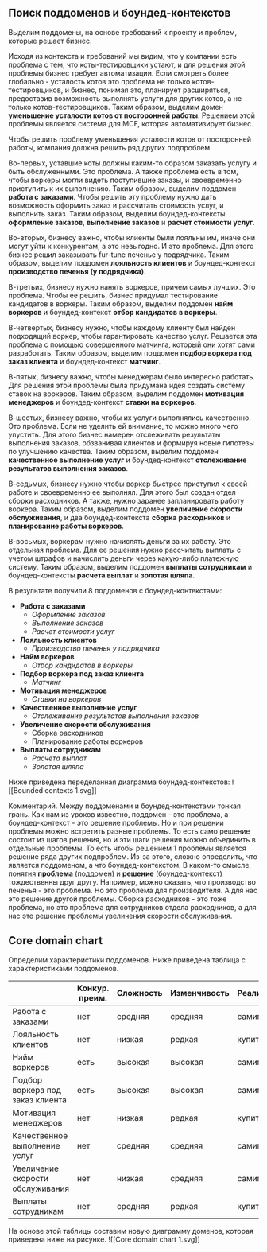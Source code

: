## Поиск поддоменов и боундед-контекстов
Выделим поддомены, на основе требований к проекту и проблем, которые решает бизнес.

Исходя из контекста и требований мы видим, что у компании есть проблема с тем, что коты-тестировщики устают, и для решения этой проблемы бизнес требует автоматизации. Если смотреть более глобально - усталость котов это проблема не только котов-тестировщиков, и бизнес, понимая это, планирует расширяться, предоставив возможность выполнять услуги для других котов, а не только котов-тестировщиков. Таким образом, выделим домен **уменьшение усталости котов от посторонней работы**. Решением этой проблемы является система для MCF, которая автоматизирует бизнес.

Чтобы решить проблему уменьшения усталости котов от посторонней работы, компания должна решить ряд других подпроблем.

Во-первых, уставшие коты должны каким-то образом заказать услугу и быть обслуженными. Это проблема. А также проблема есть в том, чтобы воркеры могли видеть поступившие заказы, и своевременно приступить к их выполнению. Таким образом, выделим поддомен **работа с заказами**. Чтобы решить эту проблему нужно дать возможность оформить заказ и рассчитать стоимость услуг, и выполнить заказ. Таким образом, выделим боундед-контексты **оформление заказов**, **выполнение заказов** и **расчет стоимости услуг**.

Во-вторых, бизнесу важно, чтобы клиенты были лояльны им, иначе они могут уйти к конкурентам, а это невыгодно. И это проблема. Для этого бизнес решил заказывать fur-tune печенье у подрядчика. Таким образом, выделим поддомен **лояльность клиентов** и боундед-контекст **производство печенья (у подрядчика)**.

В-третьих, бизнесу нужно нанять воркеров, причем самых лучших. Это проблема. Чтобы ее решить, бизнес придумал тестирование кандидатов в воркеры. Таким образом, выделим поддомен **найм воркеров** и боундед-контекст **отбор кандидатов в воркеры**.

В-четвертых, бизнесу нужно, чтобы каждому клиенту был найден подходящий воркер, чтобы гарантировать качество услуг. Решается эта проблема с помощью совершенного матчинга, который они хотят сами разработать. Таким образом, выделим поддомен **подбор воркера под заказ клиента** и боундед-контекст **матчинг**.

В-пятых, бизнесу важно, чтобы менеджерам было интересно работать. Для решения этой проблемы была придумана идея создать систему ставок на воркеров. Таким образом, выделим поддомен **мотивация менеджеров** и боундед-контекст **ставки на воркеров**.

В-шестых, бизнесу важно, чтобы их услуги выполнялись качественно. Это проблема. Если не уделить ей внимание, то можно много чего упустить. Для этого бизнес намерен отслеживать результаты выполнения заказов, обзванивая клиентов и формируя новые гипотезы по улучшению качества. Таким образом, выделим поддомен **качественное выполнение услуг** и боундед-контекст **отслеживание результатов выполнения заказов**.

В-седьмых, бизнесу нужно чтобы воркер быстрее приступил к своей работе и своевременно ее выполнял. Для этого был создан отдел сборки расходников. А также, нужно заранее запланировать работу воркера. Таким образом, выделим поддомен **увеличение скорости обслуживания**, и два боундед-контекста **сборка расходников** и **планирование работы воркеров**.

В-восьмых, воркерам нужно начислять деньги за их работу. Это отдельная проблема. Для ее решения нужно рассчитать выплаты с учетом штрафов и начислить деньги через какую-либо платежную систему. Таким образом, выделим поддомен **выплаты сотрудникам** и боундед-контексты **расчета выплат** и **золотая шляпа**.

В результате получили 8 поддоменов с боундед-контекстами:
- **Работа с заказами**
  - *Оформление заказов*
  - *Выполнение заказов*
  - *Расчет стоимости услуг*
- **Лояльность клиентов**
  - *Производство печенья у подрядчика*
- **Найм воркеров**
  - *Отбор кандидатов в воркеры*
- **Подбор воркера под заказ клиента**
  - *Матчинг*
- **Мотивация менеджеров**
  - *Ставки на воркеров*
- **Качественное выполнение услуг**
  - *Отслеживание результатов выполнения заказов*
- **Увеличение скорости обслуживания**
  - Сборка расходников
  - Планирование работы воркеров
- **Выплаты сотрудникам**
  - *Расчета выплат*
  - *Золотая шляпа*


Ниже приведена переделанная диаграмма боундед-контекстов:
![[Bounded contexts 1.svg]]

Комментарий. Между поддоменами и боундед-контекстами тонкая грань. Как нам из уроков известно, поддомен - это проблема, а боундед-контекст - это решение проблемы. Но и при решении проблемы можно встретить разные проблемы. То есть само решение состоит из шагов решения, но и эти шаги решения можно объединить в отдельные проблемы. То есть чтобы решением 1 проблемы является решение ряда других подпроблем. Из-за этого, сложно определить, что является поддоменом, а что боундед-контекстом. В каком-то смысле, понятия **проблема** (поддомен) и **решение** (боундед-контекст) тождественны друг другу. Например, можно сказать, что производство печенья - это проблема. Но это проблема для производителя. А для нас это решение другой проблемы. Сборка расходников - это тоже проблема, но это проблема для сотрудников отдела расходников, а для нас это решение проблемы увеличения скорости обслуживания.

## Core domain chart
Определим характеристики поддоменов. Ниже приведена таблица с характеристиками поддоменов.

| |Конкур. преим.|Сложность|Изменчивость|Реализация|Интерес проблемы|Тип|
|---|---|---|---|---|---|---|
|Работа с заказами|нет|средняя|средняя|самим|средний|core|
|Лояльность клиентов|нет|низкая|редкая|купить|средний|generic|
|Найм воркеров|есть|высокая|высокая|самим|высокий|core|
|Подбор воркера под заказ клиента|есть|высокая|высокая|самим|высокий|core|
|Мотивация менеджеров|нет|низкая|редкая|купить|низкий|generic|
|Качественное выполнение услуг|нет|средняя|средняя|самим|средний|supporting|
|Увеличение скорости обслуживания|нет|низкая|средняя|самим|средний|supporting|
|Выплаты сотрудникам|нет|средняя|редкая|купить|низкий|generic|

На основе этой таблицы составим новую диаграмму доменов, которая приведена ниже на рисунке.
![[Core domain chart 1.svg]]
